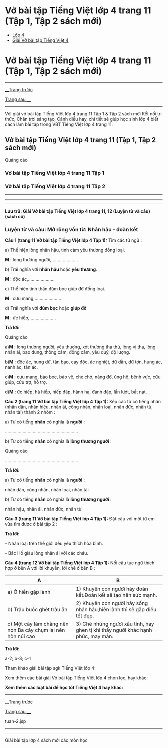 # Vở bài tập Tiếng Việt lớp 4 trang 11 (Tập 1, Tập 2 sách mới)

  * [Lớp 4](https://vietjack.com/series/lop-4.jsp)
  * [Giải Vở bài tập Tiếng Việt 4](https://vietjack.com/giai-vo-bai-tap-tieng-viet-4/index.jsp)



# Vở bài tập Tiếng Việt lớp 4 trang 11 (Tập 1, Tập 2 sách mới)

* * *

[__Trang trước](https://vietjack.com/giai-vo-bai-tap-tieng-viet-4/tuan-2.jsp)

[Trang sau __](https://vietjack.com/giai-vo-bai-tap-tieng-viet-4/tuan-2.jsp)

* * *

Với giải vở bài tập Tiếng Việt lớp 4 trang 11 Tập 1 & Tập 2 sách mới Kết nối tri thức, Chân trời sáng tạo, Cánh diều hay, chi tiết sẽ giúp học sinh lớp 4 biết cách làm bài tập trong VBT Tiếng Việt lớp 4 trang 11.

## Vở bài tập Tiếng Việt lớp 4 trang 11 (Tập 1, Tập 2 sách mới)

Quảng cáo

### **Vở bài tập Tiếng Việt lớp 4 trang 11 Tập 1**

### **Vở bài tập Tiếng Việt lớp 4 trang 11 Tập 2**

* * *

* * *

* * *

**Lưu trữ: Giải Vở bài tập Tiếng Việt lớp 4 trang 11, 12 (Luyện từ và câu) (sách cũ)**

### **Luyện từ và câu: Mở rộng vốn từ: Nhân hậu - đoàn kết**

**Câu 1 (trang 11 Vở bài tập Tiếng Việt lớp 4 Tập 1):** Tìm các từ ngữ : 

a) Thể hiện lòng nhân hậu, tình cảm yêu thương đồng loại.

**M** : lòng thương người,.....................

b) Trái nghĩa với **nhân hậu** hoặc **yêu thương**. 

**M** : độc ác,..................... 

c) Thể hiện tinh thần đùm bọc giúp đỡ đồng loại.

**M** : cưu mang,..................... 

d) Trái nghĩa với **đùm bọc** hoặc **giúp đỡ**

**M** : ức hiếp,.....................

**Trả lời:**

Quảng cáo

a)**M** : lòng thương người, yêu thương, xót thương tha thứ, lòng vị tha, lòng nhân ái, bao dung, thông cảm, đồng cảm, yêu quý, độ lượng.

b)**M** : độc ác, hung dữ, tàn bạo, cay độc, ác nghiệt, dữ dằn, dữ tợn, hung ác, nanh ác, tàn ác.

c)**M** : cưu mang, bảo bọc, bảo vệ, che chở, nâng đỡ, ủng hộ, bênh vực, cứu giúp, cứu trợ, hỗ trợ.

d)**M** : ức hiếp, hà hiếp, hiếp đáp, hành hạ, đánh đập, lấn lướt, bắt nạt. 

**Câu 2 (trang 11 Vở bài tập Tiếng Việt lớp 4 Tập 1):** Xếp các từ có tiếng nhân (nhân dân, nhân hiệu, nhân ái, công nhân, nhân loại, nhân đức, nhân từ, nhân tài) thành 2 nhóm :

a) Từ có tiếng **nhân** có nghĩa là **người** :

..........................................................

b) Từ có tiếng **nhân** có nghĩa là **lòng thương người** : 

Quảng cáo

.......................................................... 

**Trả lời:**

a) Từ có tiếng **nhân** có nghĩa là **người** :

nhân dân, công nhân, nhân loại, nhân tài

b) Từ có tiếng **nhân** có nghĩa là **lòng thương người** : 

nhân hậu, nhân ái, nhân đức, nhân từ 

**Câu 3 (trang 11 Vở bài tập Tiếng Việt lớp 4 Tập 1):** Đặt câu với một từ em vừa tìm được ở bài tập 2 : 

**Trả lời:**

\- Nhân loại trên thế giới đều yêu thích hòa bình.

\- Bác Hồ giàu lòng nhân ái với các cháu. 

**Câu 4 (trang 12 Vở bài tập Tiếng Việt lớp 4 Tập 1):** Nối câu tục ngữ thích hợp ở bên A với lời khuyên, lời chê ở bên B :

**A** |  **B**  
---|---  
a) Ở hiền gặp lành |  1) Khuyên con người hãy đoàn kết.Đoàn kết sẽ tạo nên sức mạnh.  
b) Trâu buộc ghét trâu ăn |  2) Khuyên con người hãy sống nhân hậu,hiền lành thì sẽ gặp điều tốt đẹp.  
c) Một cây làm chẳng nên non Ba cây chụm lại nên hòn núi cao  |  3) Chê những người xấu tính, hay ghen tị khi thấy người khác hạnh phúc, may mắn.  
  
**Trả lời:**

a-2; b-3; c-1 

Tham khảo giải bài tập sgk Tiếng Việt lớp 4:

Xem thêm các bài giải Vở bài tập Tiếng Việt lớp 4 chọn lọc, hay khác:

**Xem thêm các loạt bài để học tốt Tiếng Việt 4 hay khác:**

* * *

[__Trang trước](https://vietjack.com/giai-vo-bai-tap-tieng-viet-4/tuan-2.jsp)

[Trang sau __](https://vietjack.com/giai-vo-bai-tap-tieng-viet-4/tuan-2.jsp)

tuan-2.jsp

* * *

* * *

Giải bài tập lớp 4 sách mới các môn học
